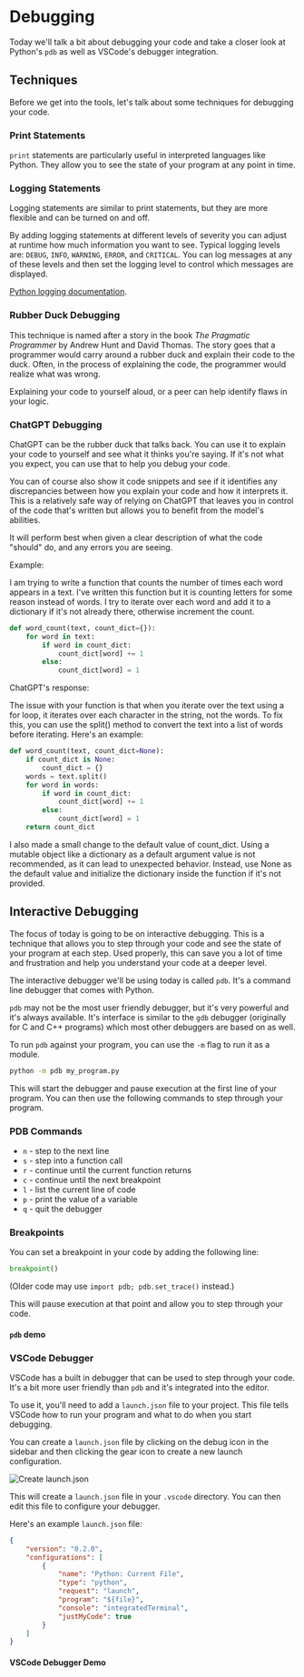 # Debugging

Today we'll talk a bit about debugging your code and take a closer look at Python's `pdb` as well as VSCode's debugger integration.

## Techniques

Before we get into the tools, let's talk about some techniques for debugging your code.

### Print Statements

`print` statements are particularly useful in interpreted
languages like Python. They allow you to see the state of your program at any point in time.


### Logging Statements

Logging statements are similar to print statements, but they are more flexible and can be turned on and off.

By adding logging statements at different levels of severity you can adjust at runtime how much information you want to see.  Typical logging levels are: `DEBUG`, `INFO`, `WARNING`, `ERROR`, and `CRITICAL`.  You can log messages at any of these levels and then set the logging level to control which messages are displayed.

[Python logging documentation](https://docs.python.org/3/howto/logging.html).

### Rubber Duck Debugging

This technique is named after a story in the book _The Pragmatic Programmer_ by Andrew Hunt and David Thomas.  The story goes that a programmer would carry around a rubber duck and explain their code to the duck.  Often, in the process of explaining the code, the programmer would realize what was wrong.

Explaining your code to yourself aloud, or a peer can help identify flaws in your logic.

### ChatGPT Debugging

ChatGPT can be the rubber duck that talks back.  You can use it to explain your code to yourself and see what it thinks you're saying.  If it's not what you expect, you can use that to help you debug your code.

You can of course also show it code snippets and see if it identifies any discrepancies between how you explain your code and how it interprets it. This is a relatively safe way of relying on ChatGPT that leaves you in control of the code that's written but allows you to benefit from the model's abilities.

It will perform best when given a clear description of what the code "should" do, and any errors you are seeing.

Example:

I am trying to write a function that counts the number of times each word appears in a text. I've written this function but it is counting letters for some reason instead of words.  I try to iterate over each word and add it to a dictionary if it's not already there, otherwise increment the count.

```python
def word_count(text, count_dict={}):
    for word in text:
        if word in count_dict:
            count_dict[word] += 1
        else:
            count_dict[word] = 1
```

ChatGPT's response:

The issue with your function is that when you iterate over the text using a for loop, it iterates over each character in the string, not the words. To fix this, you can use the split() method to convert the text into a list of words before iterating.  Here's an example:

```python
def word_count(text, count_dict=None):
    if count_dict is None:
        count_dict = {}
    words = text.split()
    for word in words:
        if word in count_dict:
            count_dict[word] += 1
        else:
            count_dict[word] = 1
    return count_dict
```

I also made a small change to the default value of count_dict. Using a mutable object like a dictionary as a default argument value is not recommended, as it can lead to unexpected behavior. Instead, use None as the default value and initialize the dictionary inside the function if it's not provided.

## Interactive Debugging

The focus of today is going to be on interactive debugging.  This is a technique that allows you to step through your code and see the state of your program at each step. Used properly, this can save you a lot of time and frustration and help you understand your code at a deeper level.

The interactive debugger we'll be using today is called `pdb`.  It's a command line debugger that comes with Python.

`pdb` may not be the most user friendly debugger, but it's very powerful and it's always available.  It's interface is similar to the `gdb` debugger (originally for C and C++ programs) which most other debuggers are based on as well.

To run `pdb` against your program, you can use the `-m` flag to run it as a module.

```bash
python -m pdb my_program.py
```

This will start the debugger and pause execution at the first line of your program.  You can then use the following commands to step through your program.

### PDB Commands

* `n` - step to the next line
* `s` - step into a function call
* `r` - continue until the current function returns
* `c` - continue until the next breakpoint
* `l` - list the current line of code
* `p` - print the value of a variable
* `q` - quit the debugger

### Breakpoints

You can set a breakpoint in your code by adding the following line:

```python
breakpoint()
```

(Older code may use `import pdb; pdb.set_trace()` instead.)

This will pause execution at that point and allow you to step through your code.

#### `pdb` demo

### VSCode Debugger

VSCode has a built in debugger that can be used to step through your code.  It's a bit more user friendly than `pdb` and it's integrated into the editor.

To use it, you'll need to add a `launch.json` file to your project.  This file tells VSCode how to run your program and what to do when you start debugging.

You can create a `launch.json` file by clicking on the debug icon in the sidebar and then clicking the gear icon to create a new launch configuration.

![Create launch.json](create-launch-json.png)

This will create a `launch.json` file in your `.vscode` directory.  You can then edit this file to configure your debugger.

Here's an example `launch.json` file:

```json
{
    "version": "0.2.0",
    "configurations": [
        {
            "name": "Python: Current File",
            "type": "python",
            "request": "launch",
            "program": "${file}",
            "console": "integratedTerminal",
            "justMyCode": true
        }
    ]
}
```

#### VSCode Debugger Demo
